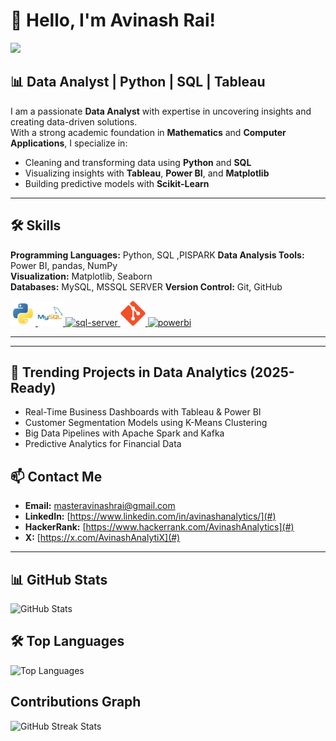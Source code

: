 # 👋 Hello, I'm Avinash Rai!       
<img src="https://github.com/AvinashAnalytics/AvinashAnalytics/blob/71b1bff5339402f7c5968d6cf5fdd23036487978/a/freecompress-WhatsApp%20Video%202025-01-08%20at%2021.21.15_bf0cfd14%20(2).gif" with="400" height="300">





## 📊 Data Analyst | Python | SQL | Tableau  

I am a passionate **Data Analyst** with expertise in uncovering insights and creating data-driven solutions.      
With a strong academic foundation in **Mathematics** and **Computer Applications**, I specialize in:  
- Cleaning and transforming data using **Python** and **SQL**  
- Visualizing insights with **Tableau**, **Power BI**, and **Matplotlib**  
- Building predictive models with **Scikit-Learn**  

---  

## 🛠️ Skills  
**Programming Languages:** Python, SQL ,PISPARK
**Data Analysis Tools:** Power BI, pandas, NumPy  
**Visualization:** Matplotlib, Seaborn  
**Databases:** MySQL, MSSQL SERVER 
**Version Control:** Git, GitHub  

<p align="left">
  <a href="https://www.python.org" target="_blank" rel="noreferrer"> 
    <img src="https://raw.githubusercontent.com/devicons/devicon/master/icons/python/python-original.svg" alt="python" width="40" height="40"/> 
  </a>

  
  <a href="https://www.mysql.com/" target="_blank" rel="noreferrer"> 
    <img src="https://raw.githubusercontent.com/devicons/devicon/master/icons/mysql/mysql-original-wordmark.svg" alt="mysql" width="40" height="40"/> 

  </a>
  
  <a href="https://www.microsoft.com/en-us/sql-server" target="_blank" rel="noreferrer"> 
    <img src="https://www.svgrepo.com/show/303229/microsoft-sql-server-logo.svg" alt="sql-server" width="40" height="40"/> 
  </a>
  
  <a href="https://www.github.com/" target="_blank" rel="noreferrer"> 
    <img src="https://raw.githubusercontent.com/devicons/devicon/master/icons/git/git-original.svg" alt="git" width="40" height="40"/> 
  </a>
  
  <a href="https://www.microsoft.com/en-us/microsoft-365/power-bi" target="_blank" rel="noreferrer"> 
    <img src="https://github.com/microsoft/PowerBI-Icons/blob/main/SVG/Power-BI.svg" alt="powerbi" width="40" height="40"/> 
  </a>
</p>

---
---  

## 🌟 Trending Projects in Data Analytics (2025-Ready)  
- Real-Time Business Dashboards with Tableau & Power BI  
- Customer Segmentation Models using K-Means Clustering  
- Big Data Pipelines with Apache Spark and Kafka  
- Predictive Analytics for Financial Data
  


## 📫 Contact Me  
- **Email:** masteravinashrai@gmail.com  
- **LinkedIn:** [https://www.linkedin.com/in/avinashanalytics/](#)
- **HackerRank:** [https://www.hackerrank.com/AvinashAnalytics](#)
- **X:** [https://x.com/AvinashAnalytiX](#)
---  
## 📊 GitHub Stats
![GitHub Stats](https://github-readme-stats.vercel.app/api?username=AvinashAnalytics&show_icons=true&theme=radical)       


 ## 🛠️ Top Languages
![Top Languages](https://github-readme-stats.vercel.app/api/top-langs/?username=AvinashAnalytics&layout=compact&theme=radical)


## Contributions Graph

![GitHub Streak Stats](https://github-readme-streak-stats.herokuapp.com/?user=AvinashAnalytics&theme=dark)

  
